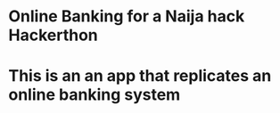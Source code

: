 # Online Banking for a Naija hack Hackerthon

# This is an an app that replicates an online banking system
